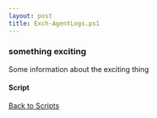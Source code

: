 ```yaml
---
layout: post
title: Exch-AgentLogs.ps1
---
```


### something exciting

Some information about the exciting thing

#### Script

<script src="https://gist-it.appspot.com/github.com/BanterBoy/scripts-blog/blob/master/PowerShell/scripts/Exchange/Exch-AgentLogs.ps1"></script>

<a href="/menu/_pages/scripts.html">Back to Scripts</a>
